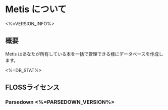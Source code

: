 # Metis について

<%=VERSION_INFO%>

## 概要

Metis はあなたが所有している本を一括で管理できる様にデータベースを作成します。

<%=DB_STAT%>

## FLOSSライセンス

### Parsedown <%=PARSEDOWN_VERSION%>
